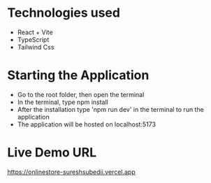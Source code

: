 # Technologies used
- React + Vite
- TypeScript
- Tailwind Css

# Starting the Application
- Go to the root folder, then open the terminal
- In the terminal, type npm install
- After the installation type 'npm run dev' in the terminal to run the application
- The application will be hosted on localhost:5173

# Live Demo URL
https://onlinestore-sureshsubedii.vercel.app
